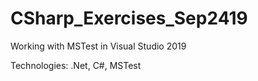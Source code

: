 # CSharp_Exercises_Sep2419
Working with MSTest in Visual Studio 2019

Technologies: .Net, C#, MSTest